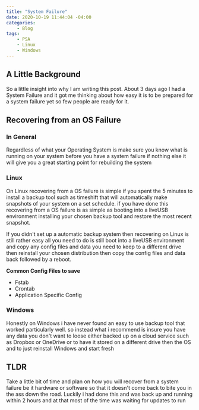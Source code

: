```yaml
---
title: "System Failure"
date: 2020-10-19 11:44:04 -04:00
categories:
    - Blog
tags:
    - PSA
    - Linux
    - Windows
---
```

## A Little Background
So a little insight into why I am writing this post. About 3 days ago I had a System Failure and it got me thinking about how easy it is to be prepared for a system failure yet so few people are ready for it.

## Recovering from an OS Failure
### In General
Regardless of what your Operating System is make sure you know what is running on your system before you have a system failure if nothing else it will give you a great starting point for rebuilding the system

### Linux
On Linux recovering from a OS failure is simple if you spent the 5 minutes to install a backup tool such as timeshift that will automatically make snapshots of your system on a set schedule. if you have done this recovering from a OS failure is as simple as booting into a liveUSB environment installing your chosen backup tool and restore the most recent snapshot.

If you didn't set up a automatic backup system then recovering on Linux is still rather easy all you need to do is still boot into a liveUSB environment and copy any config files and data you need to keep to a different drive then reinstall your chosen distribution then copy the config files and data back followed by a reboot.

__Common Config Files to save__
* Fstab
* Crontab
* Application Specific Config

### Windows
Honestly on Windows i have never found an easy to use backup tool that worked particularly well. so instead what i recommend is insure you have any data you don't want to loose either backed up on a cloud service such as Dropbox or OneDrive or to have it stored on a different drive then the OS and to just reinstall Windows and start fresh

## TLDR
Take a little bit of time and plan on how you will recover from a system failure be it hardware or software so that it doesn't come back to bite you in the ass down the road. Luckily i had done this and was back up and running within 2 hours and at that most of the time was waiting for updates to run